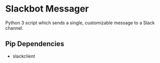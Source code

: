 # Slackbot Messager

Python 3 script which sends a single, customizable message to a Slack channel.

## Pip Dependencies

* slackclient
